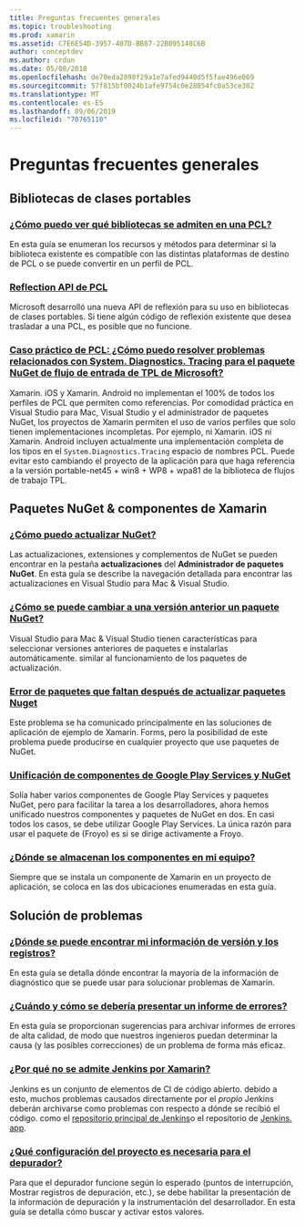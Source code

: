 ```yaml
---
title: Preguntas frecuentes generales
ms.topic: troubleshooting
ms.prod: xamarin
ms.assetid: C7E6E54D-3957-407D-BB87-22B095148C6B
author: conceptdev
ms.author: crdun
ms.date: 05/08/2018
ms.openlocfilehash: de70eda2898f29a1e7afed9440d5f5fae496e069
ms.sourcegitcommit: 57f815bf0024b1afe9754c0e28054fc0a53ce302
ms.translationtype: MT
ms.contentlocale: es-ES
ms.lasthandoff: 09/06/2019
ms.locfileid: "70765110"
---
```

# <a name="general-frequently-asked-questions"></a>Preguntas frecuentes generales

## <a name="portable-class-libraries"></a>Bibliotecas de clases portables

### <a name="how-can-i-view-what-libraries-are-supported-in-a-pclpcl-support-librariesmd"></a>[¿Cómo puedo ver qué bibliotecas se admiten en una PCL?](pcl-support-libraries.md)
En esta guía se enumeran los recursos y métodos para determinar si la biblioteca existente es compatible con las distintas plataformas de destino de PCL o se puede convertir en un perfil de PCL.

### <a name="pcl-reflection-apipcl-reflectionmd"></a>[Reflection API de PCL](pcl-reflection.md)
Microsoft desarrolló una nueva API de reflexión para su uso en bibliotecas de clases portables. Si tiene algún código de reflexión existente que desea trasladar a una PCL, es posible que no funcione.

### <a name="pcl-case-study-how-can-i-resolve-problems-related-to-systemdiagnosticstracing-for-the-microsoft-tpl-dataflow-nuget-packagepcl-case-studymd"></a>[Caso práctico de PCL: ¿Cómo puedo resolver problemas relacionados con System. Diagnostics. Tracing para el paquete NuGet de flujo de entrada de TPL de Microsoft?](pcl-case-study.md)
Xamarin. iOS y Xamarin. Android no implementan el 100% de todos los perfiles de PCL que permiten como referencias. Por comodidad práctica en Visual Studio para Mac, Visual Studio y el administrador de paquetes NuGet, los proyectos de Xamarin permiten el uso de varios perfiles que solo tienen implementaciones incompletas. Por ejemplo, ni Xamarin. iOS ni Xamarin. Android incluyen actualmente una implementación completa de los tipos en el `System.Diagnostics.Tracing` espacio de nombres PCL. Puede evitar esto cambiando el proyecto de la aplicación para que haga referencia a la versión portable-net45 + win8 + WP8 + wpa81 de la biblioteca de flujos de trabajo TPL.

## <a name="nuget-packages--xamarin-components"></a>Paquetes NuGet & componentes de Xamarin
### <a name="how-can-i-update-nugetnuget-updatemd"></a>[¿Cómo puedo actualizar NuGet?](nuget-update.md)
Las actualizaciones, extensiones y complementos de NuGet se pueden encontrar en la pestaña **actualizaciones** del **Administrador de paquetes NuGet**. En esta guía se describe la navegación detallada para encontrar las actualizaciones en Visual Studio para Mac & Visual Studio.

### <a name="how-do-i-downgrade-a-nuget-packagenuget-package-downgrademd"></a>[¿Cómo se puede cambiar a una versión anterior un paquete NuGet?](nuget-package-downgrade.md)
Visual Studio para Mac & Visual Studio tienen características para seleccionar versiones anteriores de paquetes e instalarlas automáticamente. similar al funcionamiento de los paquetes de actualización.

### <a name="missing-packages-error-after-updating-nuget-packagesnuget-packages-missingmd"></a>[Error de paquetes que faltan después de actualizar paquetes Nuget](nuget-packages-missing.md)
Este problema se ha comunicado principalmente en las soluciones de aplicación de ejemplo de Xamarin. Forms, pero la posibilidad de este problema puede producirse en cualquier proyecto que use paquetes de NuGet.

### <a name="unifying-google-play-services-components-and-nugetgps-components-nugetmd"></a>[Unificación de componentes de Google Play Services y NuGet](gps-components-nuget.md)
Solía haber varios componentes de Google Play Services y paquetes NuGet, pero para facilitar la tarea a los desarrolladores, ahora hemos unificado nuestros componentes y paquetes de NuGet en dos. En casi todos los casos, se debe utilizar Google Play Services. La única razón para usar el paquete de (Froyo) es si se dirige activamente a Froyo.

### <a name="where-are-the-components-stored-on-my-machinecomponent-storagemd"></a>[¿Dónde se almacenan los componentes en mi equipo?](component-storage.md)
Siempre que se instala un componente de Xamarin en un proyecto de aplicación, se coloca en las dos ubicaciones enumeradas en esta guía.

## <a name="troubleshooting"></a>Solución de problemas
### <a name="where-can-i-find-my-version-information-and-logsversion-logsmd"></a>[¿Dónde se puede encontrar mi información de versión y los registros?](version-logs.md)
En esta guía se detalla dónde encontrar la mayoría de la información de diagnóstico que se puede usar para solucionar problemas de Xamarin.

### <a name="when-and-how-should-i-file-a-bug-reporthowto-file-bugmd"></a>[¿Cuándo y cómo se debería presentar un informe de errores?](howto-file-bug.md)
En esta guía se proporcionan sugerencias para archivar informes de errores de alta calidad, de modo que nuestros ingenieros puedan determinar la causa (y las posibles correcciones) de un problema de forma más eficaz.

### <a name="why-isnt-jenkins-supported-by-xamarinxamarin-jenkinsmd"></a>[¿Por qué no se admite Jenkins por Xamarin?](xamarin-jenkins.md)
Jenkins es un conjunto de elementos de CI de código abierto. debido a esto, muchos problemas causados directamente por el *propio* Jenkins deberán archivarse como problemas con respecto a dónde se recibió el código. como el [repositorio principal de Jenkins](https://github.com/jenkinsci/jenkins)o el repositorio de [Jenkins. app](https://github.com/stisti/jenkins-app).

### <a name="what-project-settings-are-required-for-the-debuggerdebugger-settingsmd"></a>[¿Qué configuración del proyecto es necesaria para el depurador?](debugger-settings.md)
Para que el depurador funcione según lo esperado (puntos de interrupción, Mostrar registros de depuración, etc.), se debe habilitar la presentación de la información de depuración y la instrumentación del desarrollador. En esta guía se detalla cómo buscar y activar estos valores.

